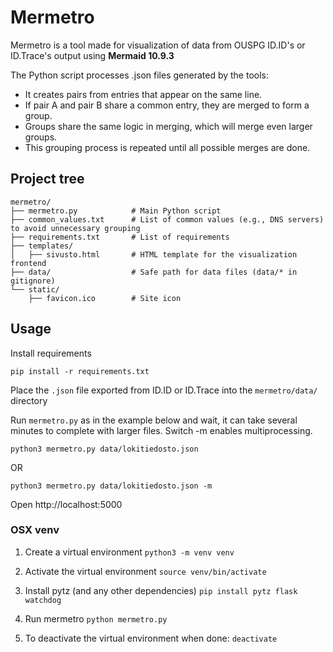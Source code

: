 # Mermetro

Mermetro is a tool made for visualization of data from OUSPG ID.ID's or ID.Trace's output using **Mermaid 10.9.3**

The Python script processes .json files generated by the tools:
* It creates pairs from entries that appear on the same line.
* If pair A and pair B share a common entry, they are merged to form a group.
* Groups share the same logic in merging, which will merge even larger groups.
* This grouping process is repeated until all possible merges are done.


## Project tree

```
mermetro/
├── mermetro.py            # Main Python script
├── common_values.txt      # List of common values (e.g., DNS servers) to avoid unnecessary grouping
├── requirements.txt       # List of requirements
├── templates/
│   ├── sivusto.html       # HTML template for the visualization frontend
├── data/                  # Safe path for data files (data/* in gitignore)
└── static/
    ├── favicon.ico        # Site icon

```

## Usage

Install requirements

```console
pip install -r requirements.txt
```

 Place the `.json` file exported from ID.ID or ID.Trace into the `mermetro/data/` directory

Run `mermetro.py` as in the example below and wait, it can take several minutes to complete with larger files. Switch -m enables multiprocessing. 

```console
python3 mermetro.py data/lokitiedosto.json
```
OR
```console
python3 mermetro.py data/lokitiedosto.json -m
```

Open http://localhost:5000

### OSX venv

1. Create a virtual environment
```python3 -m venv venv```

2. Activate the virtual environment
```source venv/bin/activate```

3. Install pytz (and any other dependencies)
```pip install pytz flask watchdog```

4. Run mermetro
```python mermetro.py```

5. To deactivate the virtual environment when done:
```deactivate```
